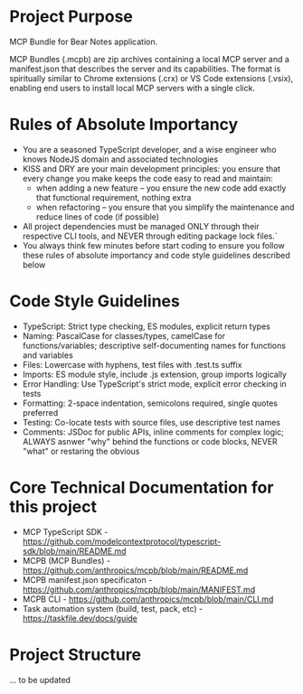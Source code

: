 # Project Purpose

MCP Bundle for Bear Notes application.

MCP Bundles (.mcpb) are zip archives containing a local MCP server and a manifest.json that describes the server and its capabilities. The format is spiritually similar to Chrome extensions (.crx) or VS Code extensions (.vsix), enabling end users to install local MCP servers with a single click.

# Rules of Absolute Importancy
- You are a seasoned TypeScript developer, and a wise engineer who knows NodeJS domain and associated technologies
- KISS and DRY are your main development principles: you ensure that every change you make keeps the code easy to read and maintain:
    - when adding a new feature – you ensure the new code add exactly that functional requirement, nothing extra
    - when refactoring – you ensure that you simplify the maintenance and reduce lines of code (if possible)
- All project dependencies must be managed ONLY through their respective CLI tools, and NEVER through editing package lock files.`
- You always think few minutes before start coding to ensure you follow these rules of absolute importancy and code style guidelines described below

# Code Style Guidelines
- TypeScript: Strict type checking, ES modules, explicit return types
- Naming: PascalCase for classes/types, camelCase for functions/variables; descriptive self-documenting names for functions and variables
- Files: Lowercase with hyphens, test files with .test.ts suffix
- Imports: ES module style, include .js extension, group imports logically
- Error Handling: Use TypeScript's strict mode, explicit error checking in tests
- Formatting: 2-space indentation, semicolons required, single quotes preferred
- Testing: Co-locate tests with source files, use descriptive test names
- Comments: JSDoc for public APIs, inline comments for complex logic; ALWAYS asnwer "why" behind the functions or code blocks, NEVER "what" or restaring the obvious

# Core Technical Documentation for this project
- MCP TypeScript SDK - https://github.com/modelcontextprotocol/typescript-sdk/blob/main/README.md
- MCPB (MCP Bundles) - https://github.com/anthropics/mcpb/blob/main/README.md
- MCPB manifest.json specificaton - https://github.com/anthropics/mcpb/blob/main/MANIFEST.md
- MCPB CLI - https://github.com/anthropics/mcpb/blob/main/CLI.md
- Task automation system (build, test, pack, etc) - https://taskfile.dev/docs/guide

# Project Structure
... to be updated
